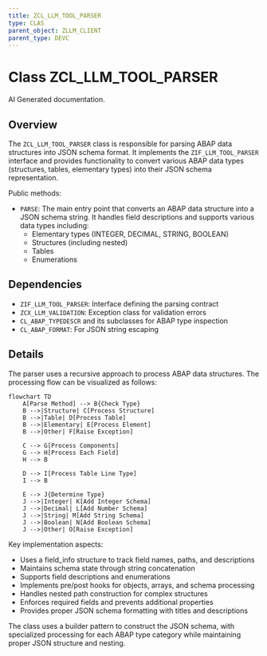 ```yaml
---
title: ZCL_LLM_TOOL_PARSER
type: CLAS
parent_object: ZLLM_CLIENT
parent_type: DEVC
---
```


# Class ZCL_LLM_TOOL_PARSER

AI Generated documentation.

## Overview

The `ZCL_LLM_TOOL_PARSER` class is responsible for parsing ABAP data structures into JSON schema format. It implements the `ZIF_LLM_TOOL_PARSER` interface and provides functionality to convert various ABAP data types (structures, tables, elementary types) into their JSON schema representation.

Public methods:

- `PARSE`: The main entry point that converts an ABAP data structure into a JSON schema string. It handles field descriptions and supports various data types including:
  - Elementary types (INTEGER, DECIMAL, STRING, BOOLEAN)
  - Structures (including nested)
  - Tables
  - Enumerations

## Dependencies

- `ZIF_LLM_TOOL_PARSER`: Interface defining the parsing contract
- `ZCX_LLM_VALIDATION`: Exception class for validation errors
- `CL_ABAP_TYPEDESCR` and its subclasses for ABAP type inspection
- `CL_ABAP_FORMAT`: For JSON string escaping

## Details

The parser uses a recursive approach to process ABAP data structures. The processing flow can be visualized as follows:

```mermaid
flowchart TD
    A[Parse Method] --> B{Check Type}
    B -->|Structure| C[Process Structure]
    B -->|Table| D[Process Table]
    B -->|Elementary| E[Process Element]
    B -->|Other| F[Raise Exception]
    
    C --> G[Process Components]
    G --> H[Process Each Field]
    H --> B
    
    D --> I[Process Table Line Type]
    I --> B
    
    E --> J{Determine Type}
    J -->|Integer| K[Add Integer Schema]
    J -->|Decimal| L[Add Number Schema]
    J -->|String| M[Add String Schema]
    J -->|Boolean| N[Add Boolean Schema]
    J -->|Other| O[Raise Exception]
```

Key implementation aspects:

- Uses a field_info structure to track field names, paths, and descriptions
- Maintains schema state through string concatenation
- Supports field descriptions and enumerations
- Implements pre/post hooks for objects, arrays, and schema processing
- Handles nested path construction for complex structures
- Enforces required fields and prevents additional properties
- Provides proper JSON schema formatting with titles and descriptions

The class uses a builder pattern to construct the JSON schema, with specialized processing for each ABAP type category while maintaining proper JSON structure and nesting.
